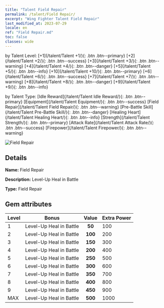 ```yaml
---
title: "Talent Field Repair"
permalink: /talent/Field Repair/
excerpt: "Wing Fighter Talent Field Repair"
last_modified_at: 2023-07-29
locale: en
ref: "Field Repair.md"
toc: false
classes: wide
---
```




  by Talent Level:  [+1](/talent/Talent +1/){: .btn .btn--primary}   [+2](/talent/Talent +2/){: .btn .btn--success}   [+3](/talent/Talent +3/){: .btn .btn--warning}   [+4](/talent/Talent +4/){: .btn .btn--danger}   [+5](/talent/Talent +5/){: .btn .btn--info}   [+10](/talent/Talent +10/){: .btn .btn--primary}   [+6](/talent/Talent +6/){: .btn .btn--success}   [+7](/talent/Talent +7/){: .btn .btn--warning}   [+8](/talent/Talent +8/){: .btn .btn--danger}   [+9](/talent/Talent +9/){: .btn .btn--info} 

  by Talent Type:  [Idle Reward](/talent/Talent Idle Reward/){: .btn .btn--primary}   [Equipment](/talent/Talent Equipment/){: .btn .btn--success}   [Field Repair](/talent/Talent Field Repair/){: .btn .btn--warning}   [Pre-Battle Skill](/talent/Talent Pre-Battle Skill/){: .btn .btn--danger}   [Healing Heart](/talent/Talent Healing Heart/){: .btn .btn--info}   [Strength](/talent/Talent Strength/){: .btn .btn--primary}   [Attack Rate](/talent/Talent Attack Rate/){: .btn .btn--success}   [Firepower](/talent/Talent Firepower/){: .btn .btn--warning} 

 ![Field Repair](/images/talent/Talent_3.png)

## Details

 **Name:** Field Repair 

 **Description:** Level-Up Heal in Battle 

 **Type:** Field Repair 

## Gem attributes

  |  Level |     Bonus     |   Value   | Extra Power |
  |:-------|:-------------:|:---------:|:---------|
  | 1  | Level-Up Heal in Battle  | **50**  | 100 |
  | 2  | Level-Up Heal in Battle  | **100**  | 200 |
  | 3  | Level-Up Heal in Battle  | **150**  | 300 |
  | 4  | Level-Up Heal in Battle  | **200**  | 400 |
  | 5  | Level-Up Heal in Battle  | **250**  | 500 |
  | 6  | Level-Up Heal in Battle  | **300**  | 600 |
  | 7  | Level-Up Heal in Battle  | **350**  | 700 |
  | 8  | Level-Up Heal in Battle  | **400**  | 800 |
  | 9  | Level-Up Heal in Battle  | **450**  | 900 |
  | MAX  | Level-Up Heal in Battle  | **500**  | 1000 |

